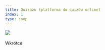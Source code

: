 ```yaml
---
title: Quizazu (platforma do quizów online)
index: 1
type: coop
---
```


[![](https://img.shields.io/badge/github-808080?style=for-the-badge&logo=github)](https://github.com/Lettulouz/CollegeQuiz)
&nbsp;

Wkrótce
